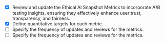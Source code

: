 - [x] Review and update the Ethical AI Snapshot Metrics to incorporate A/B testing insights, ensuring they effectively enhance user trust, transparency, and fairness.
- [x] Define quantitative targets for each metric.
- [ ] Specify the frequency of updates and reviews for the metrics.
- [ ] Specify the frequency of updates and reviews for the metrics.